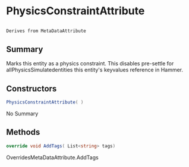 # PhysicsConstraintAttribute

## 
```c#
Derives from MetaDataAttribute
```

## Summary

Marks this entity as a physics constraint.
This disables pre-settle for allPhysicsSimulatedentities this entity's keyvalues reference in Hammer.
## Constructors

```c#
PhysicsConstraintAttribute( ) 
```
No Summary
## Methods

```c#
override void AddTags( List<string> tags) 
```
OverridesMetaDataAttribute.AddTags
